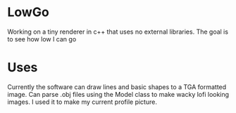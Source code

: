 # LowGo
Working on a tiny renderer in c++ that uses no external libraries. The goal is to see how low I can go

# Uses
Currently the software can draw lines and basic shapes to a TGA formatted image. Can parse .obj files using the Model class to make wacky lofi looking images. I used it to make my current profile picture.
